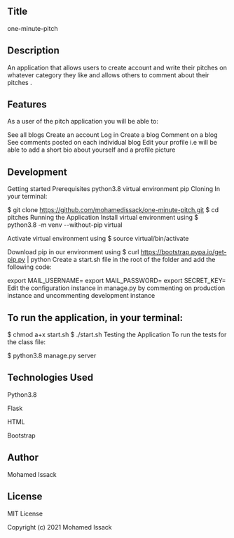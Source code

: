 ## Title
one-minute-pitch

## Description
An application that allows users to create account and write their pitches on whatever category they like and allows others to comment about their pitches .

## Features
As a user of the pitch application you will be able to:

See all blogs Create an account Log in Create a blog Comment on a blog See comments posted on each individual blog Edit your profile i.e will be able to add a short bio about yourself and a profile picture

## Development
Getting started Prerequisites python3.8 virtual environment pip Cloning In your terminal:

$ git clone https://github.com/mohamedissack/one-minute-pitch.git $ cd pitches Running the Application Install virtual environment using $ python3.8 -m venv --without-pip virtual

Activate virtual environment using $ source virtual/bin/activate

Download pip in our environment using $ curl https://bootstrap.pypa.io/get-pip.py | python Create a start.sh file in the root of the folder and add the following code:

export MAIL_USERNAME= export MAIL_PASSWORD= export SECRET_KEY= Edit the configuration instance in manage.py by commenting on production instance and uncommenting development instance

## To run the application, in your terminal:

$ chmod a+x start.sh $ ./start.sh Testing the Application To run the tests for the class file:

$ python3.8 manage.py server

## Technologies Used

Python3.8

Flask

HTML

Bootstrap

## Author

Mohamed Issack

## License

MIT License

Copyright (c) 2021 Mohamed Issack